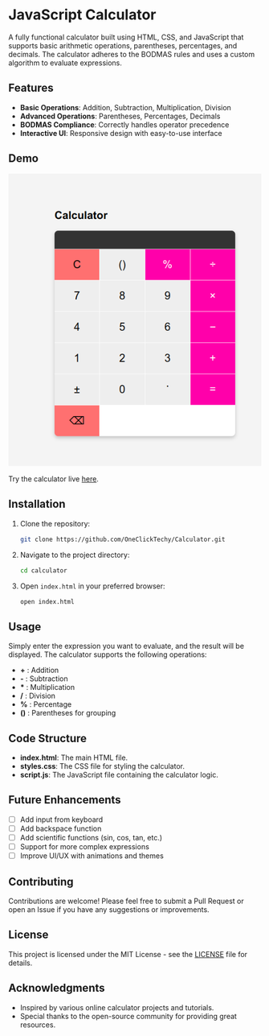 # JavaScript Calculator

A fully functional calculator built using HTML, CSS, and JavaScript that supports basic arithmetic operations, parentheses, percentages, and decimals. The calculator adheres to the BODMAS rules and uses a custom algorithm to evaluate expressions.

## Features

- **Basic Operations**: Addition, Subtraction, Multiplication, Division
- **Advanced Operations**: Parentheses, Percentages, Decimals
- **BODMAS Compliance**: Correctly handles operator precedence
- **Interactive UI**: Responsive design with easy-to-use interface

## Demo

![Calculator Screenshot](./project_calculator.png)

Try the calculator live [here](https://oneclicktechy.github.io/Calculator/).

## Installation

1. Clone the repository:
    ```bash
    git clone https://github.com/OneClickTechy/Calculator.git
    ```
2. Navigate to the project directory:
    ```bash
    cd calculator
    ```
3. Open `index.html` in your preferred browser:
    ```bash
    open index.html
    ```

## Usage

Simply enter the expression you want to evaluate, and the result will be displayed. The calculator supports the following operations:

- **+** : Addition
- **-** : Subtraction
- **\*** : Multiplication
- **/** : Division
- **%** : Percentage
- **()** : Parentheses for grouping

## Code Structure

- **index.html**: The main HTML file.
- **styles.css**: The CSS file for styling the calculator.
- **script.js**: The JavaScript file containing the calculator logic.

## Future Enhancements

- [ ] Add input from keyboard
- [ ] Add backspace function
- [ ] Add scientific functions (sin, cos, tan, etc.)
- [ ] Support for more complex expressions
- [ ] Improve UI/UX with animations and themes

## Contributing

Contributions are welcome! Please feel free to submit a Pull Request or open an Issue if you have any suggestions or improvements.

## License

This project is licensed under the MIT License - see the [LICENSE](LICENSE) file for details.

## Acknowledgments

- Inspired by various online calculator projects and tutorials.
- Special thanks to the open-source community for providing great resources.

